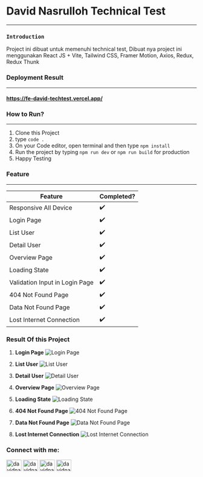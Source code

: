 # David Nasrulloh Technical Test

---

### `Introduction`

Project ini dibuat untuk memenuhi technical test, Dibuat nya project ini menggunakan React JS + Vite, Tailwind CSS, Framer Motion, Axios, Redux, Redux Thunk

### Deployment Result
---
#### <a href="https://fe-david-techtest.vercel.app/" target="_blank">https://fe-david-techtest.vercel.app/</a>

### How to Run?

---

1. Clone this Project
2. type `code .`
5. On your Code editor, open terminal and then type `npm install`
6. Run the project by typing `npm run dev` or `npm run build` for production
7. Happy Testing

### Feature
---
| Feature                        | Completed?         |
| ------------------------------ | ------------------ |
| Responsive All Device    | :heavy_check_mark: |
| Login Page    | :heavy_check_mark: |
| List User              | :heavy_check_mark: |
| Detail User     | :heavy_check_mark: |
| Overview Page | :heavy_check_mark: |
| Loading State | :heavy_check_mark: |
| Validation Input in Login Page | :heavy_check_mark: |
| 404 Not Found Page                 | :heavy_check_mark: |
| Data Not Found Page                 | :heavy_check_mark: |
| Lost Internet Connection                 | :heavy_check_mark: |

### Result Of this Project

1. **Login Page**
   ![Login Page](https://res.cloudinary.com/dabl8rcsp/image/upload/v1692265565/david-technical-test/frttwtw2psk3cxppgwod.jpg)

2. **List User**
   ![List User](https://res.cloudinary.com/dabl8rcsp/image/upload/v1692265565/david-technical-test/jqradxyquscwj1ldj9d7.jpg)

3. **Detail User**
   ![Detail User](https://res.cloudinary.com/dabl8rcsp/image/upload/v1692265564/david-technical-test/am5w4xsrpqarrpd42wam.jpg)

4. **Overview Page**
   ![Overview Page](https://res.cloudinary.com/dabl8rcsp/image/upload/v1692265567/david-technical-test/jyj22tm17tyjjojyxftz.jpg)

5. **Loading State**
   ![Loading State](https://res.cloudinary.com/dabl8rcsp/image/upload/v1692265565/david-technical-test/drlnkay71kvqqfajpejw.jpg)

6. **404 Not Found Page**
   ![404 Not Found Page](https://res.cloudinary.com/dabl8rcsp/image/upload/v1692265564/david-technical-test/x8qdowzstwwmvvza4onu.jpg)

7. **Data Not Found Page**
   ![Data Not Found Page](https://res.cloudinary.com/dabl8rcsp/image/upload/v1692265564/david-technical-test/zxnotpnrisqqwdz2gaju.jpg)

8. **Lost Internet Connection**
   ![Lost Internet Connection](https://res.cloudinary.com/dabl8rcsp/image/upload/v1692265566/david-technical-test/p2rj1emic2eujvv3vv1w.jpg)

<h3 align="left">Connect with me:</h3>
<p align="left">
	<a href="https://linkedin.com/in/davidnasrulloh" target="blank"><img align="center" src="https://raw.githubusercontent.com/rahuldkjain/github-profile-readme-generator/master/src/images/icons/Social/linked-in-alt.svg" alt="davidnasrulloh" height="30" width="40" /></a>
	<a href="https://instagram.com/rishav_chanda" target="blank"><img align="center" src="https://raw.githubusercontent.com/rahuldkjain/github-profile-readme-generator/master/src/images/icons/Social/instagram.svg" alt="davidnasrulloh" height="30" width="40" /></a>
	<a href="https://dribbble.com/davidnasrulloh" target="blank"><img align="center" src="https://raw.githubusercontent.com/rahuldkjain/github-profile-readme-generator/master/src/images/icons/Social/dribbble.svg" alt="davidnasrulloh" height="30" width="40" /></a>
	<a href="https://www.behance.net/davidnasrulloh" target="blank"><img align="center" src="https://raw.githubusercontent.com/rahuldkjain/github-profile-readme-generator/master/src/images/icons/Social/behance.svg" alt="davidnasrulloh" height="30" width="40" /></a>
</p>


